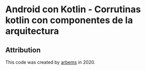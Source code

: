 # Android con Kotlin - Corrutinas kotlin con componentes de la arquitectura

## Attribution

This code was created by [arbems](https://github.com/arbems) in 2020.